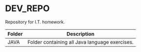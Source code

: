# DEV_REPO

Repository for I.T. homework.

Folder | Description
-------|-----------------------------------------------
JAVA   | Folder containing all Java language exercises.
